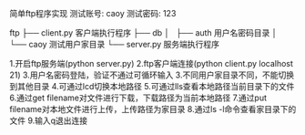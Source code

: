 简单ftp程序实现
测试账号: caoy
测试密码: 123

ftp
├── client.py  客户端执行程序
├── db
│   ├── auth   用户名密码目录
│   └── caoy   测试用户家目录
└── server.py  服务端执行程序

1.开启ftp服务端(python server.py)
2.ftp客户端连接(python client.py localhost 21)
3.用户名密码登陆，验证不通过可循环输入
3.不同用户家目录不同，不能切换到其他目录
4.可通过lcd切换本地路径
5.可通过lls查看本地路径当前目录下的文件
6.通过get filename对文件进行下载，下载路径为当前本地路径
7.通过put filename对本地文件进行上传，上传路径为家目录
8.通过ls -l命令查看家目录下的文件
9.输入q退出连接
